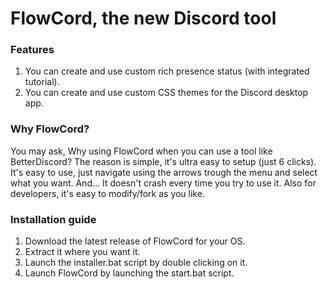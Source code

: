 # FlowCord, the new Discord tool

### Features
1. You can create and use custom rich presence status (with integrated tutorial).
2. You can create and use custom CSS themes for the Discord desktop app.
### Why FlowCord?
You may ask, Why using FlowCord when you can use a tool like BetterDiscord?
The reason is simple, it's ultra easy to setup (just 6 clicks). It's easy to use, just navigate using the arrows trough the menu and select what you want. And... It doesn't crash every time you try to use it.
Also for developers, it's easy to modify/fork as you like.
### Installation guide
1. Download the latest release of FlowCord for your OS.
2. Extract it where you want it.
3. Launch the installer.bat script by double clicking on it.
4. Launch FlowCord by launching the start.bat script.


